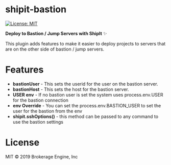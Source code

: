 # shipit-bastion

[![License: MIT](https://img.shields.io/badge/License-MIT-blue.svg)](https://opensource.org/licenses/MIT)

**Deploy to Bastion / Jump Servers with ShipIt** ✨

This plugin adds features to make it easier to deploy projects to servers that are on the other
side of bastion / jump servers.

# Features


* **bastionUser** - This sets the userid for the user on the bastion server. 
* **bastionHost** - This sets the host for the bastion server.
* **USER env** - If no bastion user is set the system uses process.env.USER for the bastion connection
* **env Override** - You can set the process.env.BASTION_USER to set the user for the bastion from the env  
* **shipit.sshOptions()** - this method can be passed to any command to use the bastion settings



# License

MIT © 2019 Brokerage Engine, Inc
